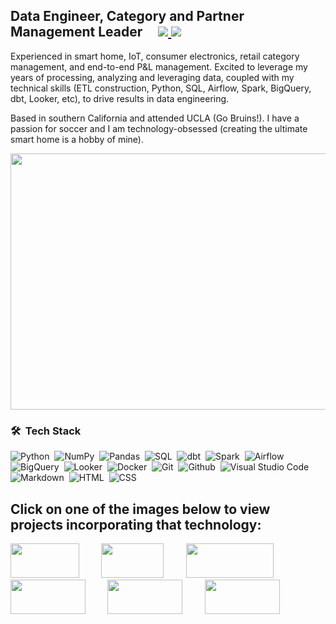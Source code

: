 <h2>
  Data Engineer, Category and Partner Management Leader &nbsp; &nbsp;
	<a href="https://www.linkedin.com/in/rubengiosa/">
		<img src="https://img.shields.io/badge/linkedin%20-%230077B5.svg?&style=flat&logo=linkedin&logoColor=white" />
	</a>
	<a href="mailto:rubenalexgiosa@gmail.com">
		<img src="https://img.shields.io/badge/Gmail-D14836?style=flat&logo=gmail&logoColor=white" />
	</a>
</h2>

Experienced in smart home, IoT, consumer electronics, retail category management, and end-to-end P&L management. Excited to leverage my years of processing, analyzing and leveraging data, coupled with my technical skills (ETL construction, Python, SQL, Airflow, Spark, BigQuery, dbt, Looker, etc), to drive results in data engineering.

Based in southern California and attended UCLA (Go Bruins!). I have a passion for soccer and I am technology-obsessed (creating the ultimate smart home is a hobby of mine).

<img src='https://user-images.githubusercontent.com/115185983/220984474-24fdd0ae-488d-4583-9d53-160048ee09bd.png' width='850' height='410'>

### 🛠 &nbsp;Tech Stack
![Python](https://img.shields.io/badge/-Python-05122A?style=flat&logo=python)&nbsp;
![NumPy](https://img.shields.io/badge/numpy%20-%23013243.svg?&style=flat&logo=numpy&logoColor=white)&nbsp;
![Pandas](https://img.shields.io/badge/pandas%20-%23150458.svg?&style=flat&logo=pandas&logoColor=white)&nbsp;
![SQL](https://img.shields.io/badge/-MySQL-05122A?style=flat&logo=mysql)&nbsp;
![dbt](https://img.shields.io/badge/-dbt-05122A?style=flat&logo=dbt)&nbsp; 
![Spark](https://img.shields.io/badge/-ApacheSpark-05122A?style=flat&logo=apachespark)&nbsp; 
![Airflow](https://img.shields.io/badge/-ApacheAirflow-05122A?style=flat&logo=apacheairflow)&nbsp; \
![BigQuery](https://img.shields.io/badge/-BigQuery-05122A?style=flat&logo=bigquery)&nbsp; 
![Looker](https://img.shields.io/badge/-Looker-05122A?style=flat&logo=looker)&nbsp;
![Docker](https://img.shields.io/badge/-Docker-05122A?style=flat&logo=docker)&nbsp;
![Git](https://img.shields.io/badge/-Git-05122A?style=flat&logo=git)&nbsp;
![Github](https://img.shields.io/badge/-Github-05122A?style=flat&logo=github)&nbsp;
![Visual Studio Code](https://img.shields.io/badge/-Visual%20Studio%20Code-05122A?style=flat&logo=visual-studio-code&logoColor=007ACC)&nbsp;
![Markdown](https://img.shields.io/badge/-Markdown-05122A?style=flat&logo=markdown)&nbsp;
![HTML](https://img.shields.io/badge/-HTML-05122A?style=flat&logo=html5)&nbsp;
![CSS](https://img.shields.io/badge/-CSS-05122A?style=flat&logo=css3)&nbsp;

## Click on one of the images below to view projects incorporating that technology:

[<img src='https://img.shields.io/badge/-Python-05122A?style=flat&logo=python' width='110' height='55'>](https://github.com/rgiosa10/Emissions-by-Country.git) &nbsp; &nbsp; &nbsp; &nbsp; [<img src='https://img.shields.io/badge/-dbt-05122A?style=flat&logo=dbt' width='100' height='55'>](https://github.com/rgiosa10/dbt-indpnt-proj.git) &nbsp; &nbsp; &nbsp; &nbsp; [<img src='https://img.shields.io/badge/-ApacheAirflow-05122A?style=flat&logo=apacheairflow' width='140' height='55'>](https://github.com/rgiosa10/team-week3.git) &nbsp; &nbsp; &nbsp; &nbsp; [<img src='https://img.shields.io/badge/-MySQL-05122A?style=flat&logo=mysql' width='120' height='55'>](https://github.com/rgiosa10/Emissions-by-Country.git) &nbsp; &nbsp; &nbsp; &nbsp; [<img src='https://img.shields.io/badge/-BigQuery-05122A?style=flat&logo=bigquery' width='120' height='55'>](https://github.com/rgiosa10/team-week3.git) &nbsp; &nbsp; &nbsp; &nbsp; [<img src='https://img.shields.io/badge/-Looker-05122A?style=flat&logo=looker' width='120' height='55'>](https://github.com/rgiosa10/Emissions-by-Country.git)




